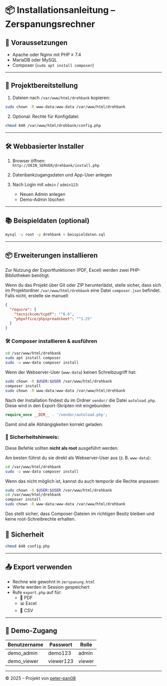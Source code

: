 # 📦 Installationsanleitung – Zerspanungsrechner

## 🔧 Voraussetzungen

- Apache oder Nginx mit PHP ≥ 7.4
- MariaDB oder MySQL
- Composer (`sudo apt install composer`)

---

## 📂 Projektbereitstellung

1. Dateien nach `/var/www/html/drehbank` kopieren:
```bash
sudo chown -R www-data:www-data /var/www/html/drehbank
```

2. Optional: Rechte für Konfigdatei:
```bash
chmod 640 /var/www/html/drehbank/config.php
```

---

## 🛠 Webbasierter Installer

1. Browser öffnen:  
   `http://DEIN_SERVER/drehbank/install.php`

2. Datenbankzugangsdaten und App-User anlegen

3. Nach Login mit `admin` / `admin123`:
   - Neuen Admin anlegen
   - Demo-Admin löschen

---

## 📚 Beispieldaten (optional)

```bash
mysql -u root -p drehbank < beispieldaten.sql
```

---



## 📦 Erweiterungen installieren

Zur Nutzung der Exportfunktionen (PDF, Excel) werden zwei PHP-Bibliotheken benötigt.

Wenn du das Projekt über Git oder ZIP herunterlädst, stelle sicher, dass sich im Projektordner `/var/www/html/drehbank` eine Datei `composer.json` befindet. Falls nicht, erstelle sie manuell:

```json
{
  "require": {
    "tecnickcom/tcpdf": "^6.6",
    "phpoffice/phpspreadsheet": "^1.25"
  }
}
```

### 🛠 Composer installieren & ausführen

```bash
cd /var/www/html/drehbank
sudo apt install composer
sudo -u www-data composer install
```

Wenn der Webserver-User (`www-data`) keinen Schreibzugriff hat:

```bash
sudo chown -R $USER:$USER /var/www/html/drehbank
composer install
sudo chown -R www-data:www-data /var/www/html/drehbank
```

Nach der Installation findest du im Ordner `vendor/` die Datei `autoload.php`. Diese wird in den Export-Skripten mit eingebunden:

```php
require_once __DIR__ . '/vendor/autoload.php';
```

Damit sind alle Abhängigkeiten korrekt geladen.


### 🔐 Sicherheitshinweis:

Diese Befehle sollten **nicht als root** ausgeführt werden.

Am besten führst du sie direkt als Webserver-User aus (z. B. `www-data`):

```bash
cd /var/www/html/drehbank
sudo -u www-data composer install
```

Wenn das nicht möglich ist, kannst du auch temporär die Rechte anpassen:

```bash
sudo chown -R $USER:$USER /var/www/html/drehbank
cd /var/www/html/drehbank
composer install
sudo chown -R www-data:www-data /var/www/html/drehbank
```

Das stellt sicher, dass Composer-Dateien im richtigen Besitz bleiben und keine root-Schreibrechte erhalten.


## 🔐 Sicherheit

```bash
chmod 640 config.php
```

---

## 📤 Export verwenden

- Rechne wie gewohnt in `zerspanung.html`
- Werte werden in Session gespeichert
- Rufe `export.php` auf für:
  - 📄 PDF
  - 📊 Excel
  - 📁 CSV

---

## 🧪 Demo-Zugang

| Benutzername | Passwort   | Rolle   |
|--------------|------------|---------|
| demo_admin   | demo123    | admin   |
| demo_viewer  | viewer123  | viewer  |

---

© 2025 – Projekt von [peter-pan08](https://github.com/peter-pan08)
